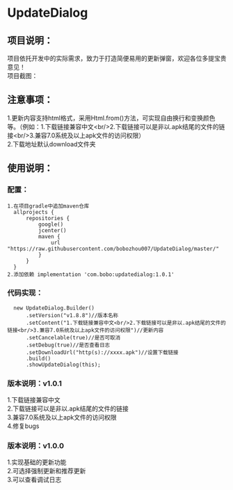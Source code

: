 # UpdateDialog
## 项目说明：
  项目依托开发中的实际需求，致力于打造简便易用的更新弹窗，欢迎各位多提宝贵意见！<br/>
  项目截图：
    
## 注意事项：
   1.更新内容支持html格式，采用Html.from()方法，可实现自由换行和变换颜色等。（例如：1.下载链接兼容中文\<br/>2.下载链接可以是非以.apk结尾的文件的链接\<br/>3.兼容7.0系统及以上apk文件的访问权限）<br/>
   2.下载地址默认download文件夹
## 使用说明：
  ### 配置：
    1.在项目gradle中追加maven仓库
      allprojects {
          repositories {
              google()
              jcenter()
              maven {
                  url "https://raw.githubusercontent.com/bobozhou007/UpdateDialog/master/"
              } 
          }
      }
    2.添加依赖 implementation 'com.bobo:updatedialog:1.0.1'
  ### 代码实现：
      new UpdateDialog.Builder()
          .setVersion("v1.8.8")//版本名称
          .setContent("1.下载链接兼容中文<br/>2.下载链接可以是非以.apk结尾的文件的链接<br/>3.兼容7.0系统及以上apk文件的访问权限")//更新内容
          .setCancelable(true)//是否可取消
          .setDebug(true)//是否查看日志
          .setDownloadUrl("http(s)://xxxx.apk")//设置下载链接
          .build()
          .showUpdateDialog(this);
### 版本说明：v1.0.1
   1.下载链接兼容中文<br/>
   2.下载链接可以是非以.apk结尾的文件的链接<br/>
   3.兼容7.0系统及以上apk文件的访问权限<br/>
   4.修复bugs
### 版本说明：v1.0.0
   1.实现基础的更新功能<br/>
   2.可选择强制更新和推荐更新<br/>
   3.可以查看调试日志
